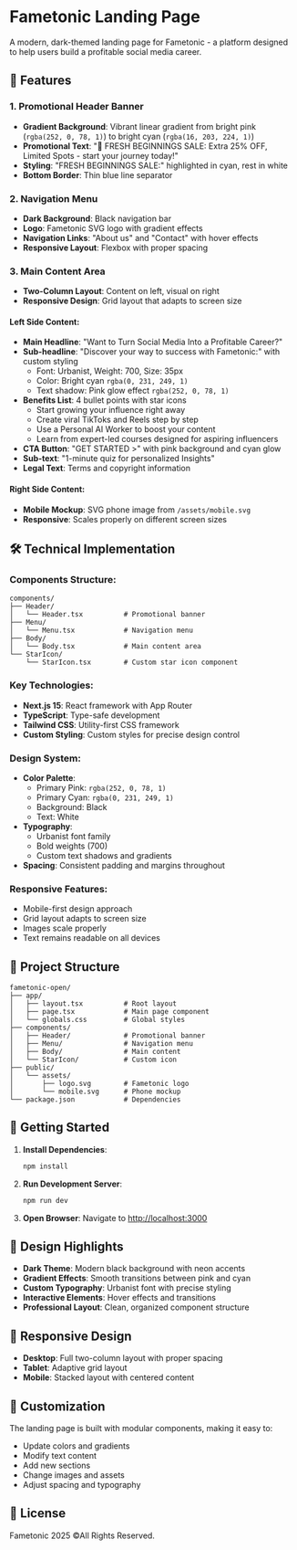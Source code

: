 # Fametonic Landing Page

A modern, dark-themed landing page for Fametonic - a platform designed to help users build a profitable social media career.

## 🚀 Features

### 1. Promotional Header Banner
- **Gradient Background**: Vibrant linear gradient from bright pink (`rgba(252, 0, 78, 1)`) to bright cyan (`rgba(16, 203, 224, 1)`)
- **Promotional Text**: "🚀 FRESH BEGINNINGS SALE: Extra 25% OFF, Limited Spots - start your journey today!"
- **Styling**: "FRESH BEGINNINGS SALE:" highlighted in cyan, rest in white
- **Bottom Border**: Thin blue line separator

### 2. Navigation Menu
- **Dark Background**: Black navigation bar
- **Logo**: Fametonic SVG logo with gradient effects
- **Navigation Links**: "About us" and "Contact" with hover effects
- **Responsive Layout**: Flexbox with proper spacing

### 3. Main Content Area
- **Two-Column Layout**: Content on left, visual on right
- **Responsive Design**: Grid layout that adapts to screen size

#### Left Side Content:
- **Main Headline**: "Want to Turn Social Media Into a Profitable Career?"
- **Sub-headline**: "Discover your way to success with Fametonic:" with custom styling
  - Font: Urbanist, Weight: 700, Size: 35px
  - Color: Bright cyan `rgba(0, 231, 249, 1)`
  - Text shadow: Pink glow effect `rgba(252, 0, 78, 1)`
- **Benefits List**: 4 bullet points with star icons
  - Start growing your influence right away
  - Create viral TikToks and Reels step by step
  - Use a Personal AI Worker to boost your content
  - Learn from expert-led courses designed for aspiring influencers
- **CTA Button**: "GET STARTED >" with pink background and cyan glow
- **Sub-text**: "1-minute quiz for personalized Insights"
- **Legal Text**: Terms and copyright information

#### Right Side Content:
- **Mobile Mockup**: SVG phone image from `/assets/mobile.svg`
- **Responsive**: Scales properly on different screen sizes

## 🛠️ Technical Implementation

### Components Structure:
```
components/
├── Header/
│   └── Header.tsx          # Promotional banner
├── Menu/
│   └── Menu.tsx            # Navigation menu
├── Body/
│   └── Body.tsx            # Main content area
└── StarIcon/
    └── StarIcon.tsx        # Custom star icon component
```

### Key Technologies:
- **Next.js 15**: React framework with App Router
- **TypeScript**: Type-safe development
- **Tailwind CSS**: Utility-first CSS framework
- **Custom Styling**: Custom styles for precise design control

### Design System:
- **Color Palette**:
  - Primary Pink: `rgba(252, 0, 78, 1)`
  - Primary Cyan: `rgba(0, 231, 249, 1)`
  - Background: Black
  - Text: White
- **Typography**:
  - Urbanist font family
  - Bold weights (700)
  - Custom text shadows and gradients
- **Spacing**: Consistent padding and margins throughout

### Responsive Features:
- Mobile-first design approach
- Grid layout adapts to screen size
- Images scale properly
- Text remains readable on all devices

## 📁 Project Structure

```
fametonic-open/
├── app/
│   ├── layout.tsx          # Root layout
│   ├── page.tsx            # Main page component
│   └── globals.css         # Global styles
├── components/
│   ├── Header/             # Promotional banner
│   ├── Menu/               # Navigation menu
│   ├── Body/               # Main content
│   └── StarIcon/           # Custom icon
├── public/
│   └── assets/
│       ├── logo.svg        # Fametonic logo
│       └── mobile.svg      # Phone mockup
└── package.json            # Dependencies
```

## 🚀 Getting Started

1. **Install Dependencies**:
   ```bash
   npm install
   ```

2. **Run Development Server**:
   ```bash
   npm run dev
   ```

3. **Open Browser**:
   Navigate to [http://localhost:3000](http://localhost:3000)

## 🎨 Design Highlights

- **Dark Theme**: Modern black background with neon accents
- **Gradient Effects**: Smooth transitions between pink and cyan
- **Custom Typography**: Urbanist font with precise styling
- **Interactive Elements**: Hover effects and transitions
- **Professional Layout**: Clean, organized component structure

## 📱 Responsive Design

- **Desktop**: Full two-column layout with proper spacing
- **Tablet**: Adaptive grid layout
- **Mobile**: Stacked layout with centered content

## 🔧 Customization

The landing page is built with modular components, making it easy to:
- Update colors and gradients
- Modify text content
- Add new sections
- Change images and assets
- Adjust spacing and typography

## 📄 License

Fametonic 2025 ©All Rights Reserved.
